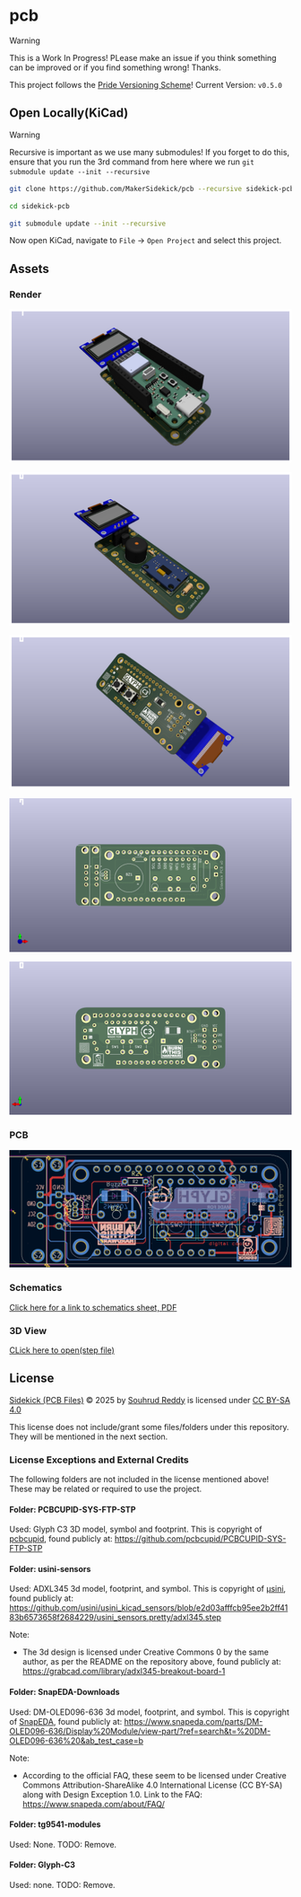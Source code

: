 # pcb

> [!WARNING]
> This is a Work In Progress! PLease make an issue if you think something can be improved or if you find something wrong! Thanks.

This project follows the [Pride Versioning Scheme](https://pridever.org)! Current Version: `v0.5.0`

## Open Locally(KiCad)

> [!WARNING]
> Recursive is important as we use many submodules! If you forget to do this, ensure that you run the 3rd command from here where we run `git submodule update --init --recursive`

```bash
git clone https://github.com/MakerSidekick/pcb --recursive sidekick-pcb
```

```bash
cd sidekick-pcb
```

```bash
git submodule update --init --recursive
```

Now open KiCad, navigate to `File` -> `Open Project` and select this project. 

## Assets


### Render

![A screenshot of the full sidekick board, assembled, rendered, front side](assets/sidekick-front.png)

![A screenshot of the full sidekick board, assembled, rendered, middle view](assets/sidekick-middle.png)

![A screenshot of the full sidekick board, assembled, rendered, back side](assets/sidekick-back.png)

![A screenshot of a sidekick board, rendered, front side](assets/render-front.png)

![A screenshot of a sidekick board, rendered, back side](assets/render-back.png)

### PCB
![A screenshot of a sidekick board, schematics](assets/pcb.png)

### Schematics 

[Click here for a link to schematics sheet, PDF](assets/sidekick-schematics.pdf)

### 3D View

[CLick here to open(step file)](assets/3d/sidekick.glb)


## License
<a href="https://github.com/MakerSidekick/pcb/">Sidekick (PCB Files)</a> © 2025 by <a href="https://sounddrill31.github.io">Souhrud Reddy</a> is licensed under <a href="https://creativecommons.org/licenses/by-sa/4.0/">CC BY-SA 4.0</a><img src="https://mirrors.creativecommons.org/presskit/icons/cc.svg" alt="" style="max-width: 1em;max-height:1em;margin-left: .2em;"><img src="https://mirrors.creativecommons.org/presskit/icons/by.svg" alt="" style="max-width: 1em;max-height:1em;margin-left: .2em;"><img src="https://mirrors.creativecommons.org/presskit/icons/sa.svg" alt="" style="max-width: 1em;max-height:1em;margin-left: .2em;">

This license does not include/grant some files/folders under this repository. They will be mentioned in the next section. 
### License Exceptions and External Credits
The following folders are not included in the license mentioned above! These may be related or required to use the project.
#### Folder: PCBCUPID-SYS-FTP-STP
Used: Glyph C3 3D model, symbol and footprint. This is copyright of [pcbcupid](https://pcbcupid.com/), found publicly at: https://github.com/pcbcupid/PCBCUPID-SYS-FTP-STP

#### Folder: usini-sensors
Used: ADXL345 3d model, footprint, and symbol. This is copyright of [µsini](https://usini.eu/), found publicly at: https://github.com/usini/usini_kicad_sensors/blob/e2d03afffcb95ee2b2ff4183b6573658f2684229/usini_sensors.pretty/adxl345.step

Note:
- The 3d design is licensed under Creative Commons 0 by the same author, as per the README on the repository above, found publicly at: https://grabcad.com/library/adxl345-breakout-board-1

#### Folder: SnapEDA-Downloads
Used: DM-OLED096-636 3d model, footprint, and symbol. This is copyright of [SnapEDA](https://www.snapeda.com), found publicly at: https://www.snapeda.com/parts/DM-OLED096-636/Display%20Module/view-part/?ref=search&t=%20DM-OLED096-636%20&ab_test_case=b

Note: 
- According to the official FAQ, these seem to be licensed under Creative Commons Attribution-ShareAlike 4.0 International License (CC BY-SA) along with Design Exception 1.0. Link to the FAQ: https://www.snapeda.com/about/FAQ/

#### Folder: tg9541-modules
Used: None. TODO: Remove.

#### Folder: Glyph-C3
Used: none. TODO: Remove.
